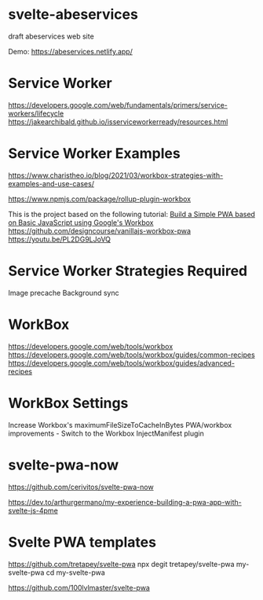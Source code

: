 # svelte-abeservices
draft abeservices web site

Demo: https://abeservices.netlify.app/

# Service Worker
https://developers.google.com/web/fundamentals/primers/service-workers/lifecycle
https://jakearchibald.github.io/isserviceworkerready/resources.html

# Service Worker Examples

https://www.charistheo.io/blog/2021/03/workbox-strategies-with-examples-and-use-cases/


https://www.npmjs.com/package/rollup-plugin-workbox

This is the project based on the following tutorial: [Build a Simple PWA based on Basic JavaScript using Google's Workbox](https://youtu.be/PL2DG9LJoVQ)
https://github.com/designcourse/vanillajs-workbox-pwa
https://youtu.be/PL2DG9LJoVQ

# Service Worker Strategies Required
Image precache
Background sync

# WorkBox
https://developers.google.com/web/tools/workbox
https://developers.google.com/web/tools/workbox/guides/common-recipes
https://developers.google.com/web/tools/workbox/guides/advanced-recipes

# WorkBox Settings

Increase Workbox's maximumFileSizeToCacheInBytes
PWA/workbox improvements - Switch to the Workbox InjectManifest plugin

# svelte-pwa-now
https://github.com/cerivitos/svelte-pwa-now

https://dev.to/arthurgermano/my-experience-building-a-pwa-app-with-svelte-js-4pme

# Svelte PWA templates
https://github.com/tretapey/svelte-pwa
npx degit tretapey/svelte-pwa my-svelte-pwa
cd my-svelte-pwa


https://github.com/100lvlmaster/svelte-pwa